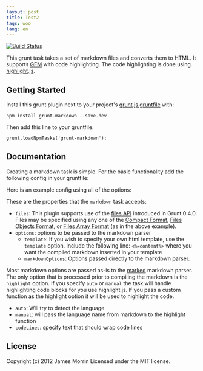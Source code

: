 ```yaml
---
layout: post
title: Test2
tags: woo
lang: en
---
```

[![Build Status](https://travis-ci.org/treasonx/grunt-markdown.png?branch=master)](https://travis-ci.org/treasonx/grunt-markdown)

This grunt task takes a set of markdown files and converts them to HTML. It supports [GFM](http://github.github.com/github-flavored-markdown/) with code highlighting. The code highlighting is done using [highlight.js](http://softwaremaniacs.org/soft/highlight/en/).

## Getting Started
Install this grunt plugin next to your project's [grunt.js gruntfile](http://gruntjs.com/getting-started) with:

```
npm install grunt-markdown --save-dev
```

Then add this line to your gruntfile:

```
grunt.loadNpmTasks('grunt-markdown');
```

## Documentation
Creating a markdown task is simple. For the basic functionality add the following config in your gruntfile:


Here is an example config using all of the options:

These are the properties that the `markdown` task accepts:

* `files`: This plugin supports use of the [files API](http://gruntjs.com/configuring-tasks#files) introduced in Grunt 0.4.0. Files may be specified using any one of the [Compact Format](http://gruntjs.com/configuring-tasks#compact-format), [Files Objects Format](http://gruntjs.com/configuring-tasks#files-object-format), or [Files Array Format](http://gruntjs.com/configuring-tasks#files-array-format) (as in the above example).
* `options`: options to be passed to the markdown parser 
    * `template`: If you wish to specify your own html template, use the `template` option. Include the following line: `<%=content%>` where you want the compiled markdown inserted in your template
    * `markdownOptions`: Options passed directly to the markdown parser.

Most markdown options are passed as-is to the [marked](https://github.com/chjj/marked) markdown parser. The only option that is processed prior to compiling the markdown is the `highlight` option. If you specify `auto` or `manual` the task will handle highlighting code blocks for you use highlight.js. If you pass a custom function as the highlight option it will be used to highlight the code.

* `auto`: Will try to detect the language
* `manual`: will pass the language name from markdown to the highlight function
* `codeLines`: specify text that should wrap code lines

## License
Copyright (c) 2012 James Morrin
Licensed under the MIT license.
